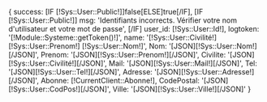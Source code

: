 {
    success: [IF [!Sys::User::Public!]]false[ELSE]true[/IF],
    [IF [!Sys::User::Public!]]
        msg: 'Identifiants incorrects. Vérifier votre nom d\'utilisateur et votre mot de passe',
    [/IF]
    user_id: [!Sys::User::Id!],
    logtoken: '[!Module::Systeme::getToken()!]',
    name: '[!Sys::User::Civilité!] [!Sys::User::Prenom!] [!Sys::User::Nom!]',
    Nom: '[JSON][!Sys::User::Nom!][/JSON]',
    Prenom: '[JSON][!Sys::User::Prenom!][/JSON]',
    Civilite: '[JSON][!Sys::User::Civilité!][/JSON]',
    Mail: '[JSON][!Sys::User::Mail!][/JSON]',
    Tel: '[JSON][!Sys::User::Tel!][/JSON]',
    Adresse: '[JSON][!Sys::User::Adresse!][/JSON]',
    Abonne: [!CurrentClient::Abonne!],
    CodePostal: '[JSON][!Sys::User::CodPos!][/JSON]',
    Ville: '[JSON][!Sys::User::Ville!][/JSON]'
}